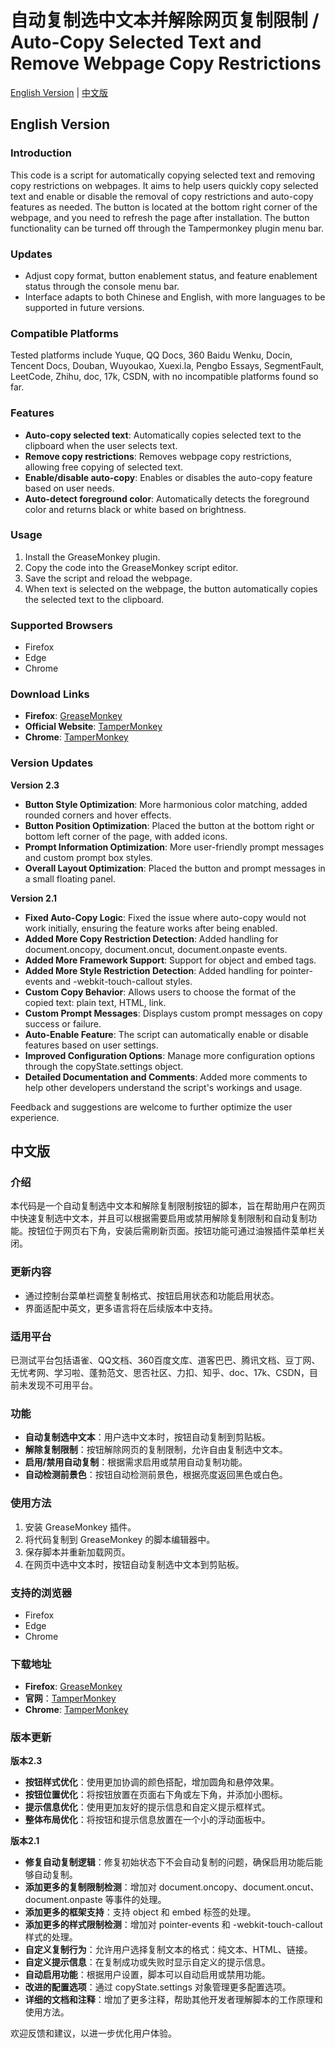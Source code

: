 # 自动复制选中文本并解除网页复制限制 / Auto-Copy Selected Text and Remove Webpage Copy Restrictions

[English Version](#english-version) | [中文版](#中文版)

## English Version

### Introduction
This code is a script for automatically copying selected text and removing copy restrictions on webpages. It aims to help users quickly copy selected text and enable or disable the removal of copy restrictions and auto-copy features as needed. The button is located at the bottom right corner of the webpage, and you need to refresh the page after installation. The button functionality can be turned off through the Tampermonkey plugin menu bar.

### Updates
- Adjust copy format, button enablement status, and feature enablement status through the console menu bar.
- Interface adapts to both Chinese and English, with more languages to be supported in future versions.

### Compatible Platforms
Tested platforms include Yuque, QQ Docs, 360 Baidu Wenku, Docin, Tencent Docs, Douban, Wuyoukao, Xuexi.la, Pengbo Essays, SegmentFault, LeetCode, Zhihu, doc, 17k, CSDN, with no incompatible platforms found so far.

### Features
- **Auto-copy selected text**: Automatically copies selected text to the clipboard when the user selects text.
- **Remove copy restrictions**: Removes webpage copy restrictions, allowing free copying of selected text.
- **Enable/disable auto-copy**: Enables or disables the auto-copy feature based on user needs.
- **Auto-detect foreground color**: Automatically detects the foreground color and returns black or white based on brightness.

### Usage
1. Install the GreaseMonkey plugin.
2. Copy the code into the GreaseMonkey script editor.
3. Save the script and reload the webpage.
4. When text is selected on the webpage, the button automatically copies the selected text to the clipboard.

### Supported Browsers
- Firefox
- Edge
- Chrome

### Download Links
- **Firefox**: [GreaseMonkey](https://addons.mozilla.org/firefox/addon/greasemonkey/)
- **Official Website**: [TamperMonkey](https://www.tampermonkey.net/)
- **Chrome**: [TamperMonkey](https://chromewebstore.google.com/detail/tampermonkey/dhdgffkkebhmkfjojejmpbldmpobfkfo)

### Version Updates

**Version 2.3**
- **Button Style Optimization**: More harmonious color matching, added rounded corners and hover effects.
- **Button Position Optimization**: Placed the button at the bottom right or bottom left corner of the page, with added icons.
- **Prompt Information Optimization**: More user-friendly prompt messages and custom prompt box styles.
- **Overall Layout Optimization**: Placed the button and prompt messages in a small floating panel.

**Version 2.1**
- **Fixed Auto-Copy Logic**: Fixed the issue where auto-copy would not work initially, ensuring the feature works after being enabled.
- **Added More Copy Restriction Detection**: Added handling for document.oncopy, document.oncut, document.onpaste events.
- **Added More Framework Support**: Support for object and embed tags.
- **Added More Style Restriction Detection**: Added handling for pointer-events and -webkit-touch-callout styles.
- **Custom Copy Behavior**: Allows users to choose the format of the copied text: plain text, HTML, link.
- **Custom Prompt Messages**: Displays custom prompt messages on copy success or failure.
- **Auto-Enable Feature**: The script can automatically enable or disable features based on user settings.
- **Improved Configuration Options**: Manage more configuration options through the copyState.settings object.
- **Detailed Documentation and Comments**: Added more comments to help other developers understand the script's workings and usage.

Feedback and suggestions are welcome to further optimize the user experience.

## 中文版

### 介绍
本代码是一个自动复制选中文本和解除复制限制按钮的脚本，旨在帮助用户在网页中快速复制选中文本，并且可以根据需要启用或禁用解除复制限制和自动复制功能。按钮位于网页右下角，安装后需刷新页面。按钮功能可通过油猴插件菜单栏关闭。

### 更新内容
- 通过控制台菜单栏调整复制格式、按钮启用状态和功能启用状态。
- 界面适配中英文，更多语言将在后续版本中支持。

### 适用平台
已测试平台包括语雀、QQ文档、360百度文库、道客巴巴、腾讯文档、豆丁网、无忧考网、学习啦、蓬勃范文、思否社区、力扣、知乎、doc、17k、CSDN，目前未发现不可用平台。

### 功能
- **自动复制选中文本**：用户选中文本时，按钮自动复制到剪贴板。
- **解除复制限制**：按钮解除网页的复制限制，允许自由复制选中文本。
- **启用/禁用自动复制**：根据需求启用或禁用自动复制功能。
- **自动检测前景色**：按钮自动检测前景色，根据亮度返回黑色或白色。

### 使用方法
1. 安装 GreaseMonkey 插件。
2. 将代码复制到 GreaseMonkey 的脚本编辑器中。
3. 保存脚本并重新加载网页。
4. 在网页中选中文本时，按钮自动复制选中文本到剪贴板。

### 支持的浏览器
- Firefox
- Edge
- Chrome

### 下载地址
- **Firefox**: [GreaseMonkey](https://addons.mozilla.org/firefox/addon/greasemonkey/)
- **官网**：[TamperMonkey](https://www.tampermonkey.net/)
- **Chrome**: [TamperMonkey](https://chromewebstore.google.com/detail/tampermonkey/dhdgffkkebhmkfjojejmpbldmpobfkfo)

### 版本更新

**版本2.3**
- **按钮样式优化**：使用更加协调的颜色搭配，增加圆角和悬停效果。
- **按钮位置优化**：将按钮放置在页面右下角或左下角，并添加小图标。
- **提示信息优化**：使用更加友好的提示信息和自定义提示框样式。
- **整体布局优化**：将按钮和提示信息放置在一个小的浮动面板中。

**版本2.1**
- **修复自动复制逻辑**：修复初始状态下不会自动复制的问题，确保启用功能后能够自动复制。
- **添加更多的复制限制检测**：增加对 document.oncopy、document.oncut、document.onpaste 等事件的处理。
- **添加更多的框架支持**：支持 object 和 embed 标签的处理。
- **添加更多的样式限制检测**：增加对 pointer-events 和 -webkit-touch-callout 样式的处理。
- **自定义复制行为**：允许用户选择复制文本的格式：纯文本、HTML、链接。
- **自定义提示信息**：在复制成功或失败时显示自定义的提示信息。
- **自动启用功能**：根据用户设置，脚本可以自动启用或禁用功能。
- **改进的配置选项**：通过 copyState.settings 对象管理更多配置选项。
- **详细的文档和注释**：增加了更多注释，帮助其他开发者理解脚本的工作原理和使用方法。

欢迎反馈和建议，以进一步优化用户体验。
